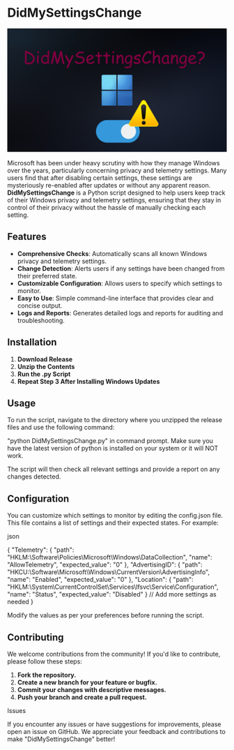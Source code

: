 # DidMySettingsChange

![Logo](didmysettingschange.png)

Microsoft has been under heavy scrutiny with how they manage Windows over the years, particularly concerning privacy and telemetry settings. Many users find that after disabling certain settings, these settings are mysteriously re-enabled after updates or without any apparent reason. **DidMySettingsChange** is a Python script designed to help users keep track of their Windows privacy and telemetry settings, ensuring that they stay in control of their privacy without the hassle of manually checking each setting.

## Features

- **Comprehensive Checks**: Automatically scans all known Windows privacy and telemetry settings.
- **Change Detection**: Alerts users if any settings have been changed from their preferred state.
- **Customizable Configuration**: Allows users to specify which settings to monitor.
- **Easy to Use**: Simple command-line interface that provides clear and concise output.
- **Logs and Reports**: Generates detailed logs and reports for auditing and troubleshooting.

## Installation

1. **Download Release**
2. **Unzip the Contents**
3. **Run the .py Script**
4. **Repeat Step 3 After Installing Windows Updates**

## Usage

To run the script, navigate to the directory where you unzipped the release files and use the following command:


"python DidMySettingsChange.py" in command prompt. Make sure you have the latest version of python is installed on your system or it will NOT work.


The script will then check all relevant settings and provide a report on any changes detected.

## Configuration

You can customize which settings to monitor by editing the config.json file. This file contains a list of settings and their expected states. For example:

json

{
    "Telemetry": {
        "path": "HKLM:\\Software\\Policies\\Microsoft\\Windows\\DataCollection",
        "name": "AllowTelemetry",
        "expected_value": "0"
    },
    "AdvertisingID": {
        "path": "HKCU:\\Software\\Microsoft\\Windows\\CurrentVersion\\AdvertisingInfo",
        "name": "Enabled",
        "expected_value": "0"
    },
    "Location": {
        "path": "HKLM:\\System\\CurrentControlSet\\Services\\lfsvc\\Service\\Configuration",
        "name": "Status",
        "expected_value": "Disabled"
    }
    // Add more settings as needed
}

Modify the values as per your preferences before running the script.
                                        
## Contributing

We welcome contributions from the community! If you'd like to contribute, please follow these steps:

1.    **Fork the repository.**
2.    **Create a new branch for your feature or bugfix.**
3.    **Commit your changes with descriptive messages.**
4.    **Push your branch and create a pull request.**

Issues

If you encounter any issues or have suggestions for improvements, please open an issue on GitHub. We appreciate your feedback and contributions to make "DidMySettingsChange" better!

